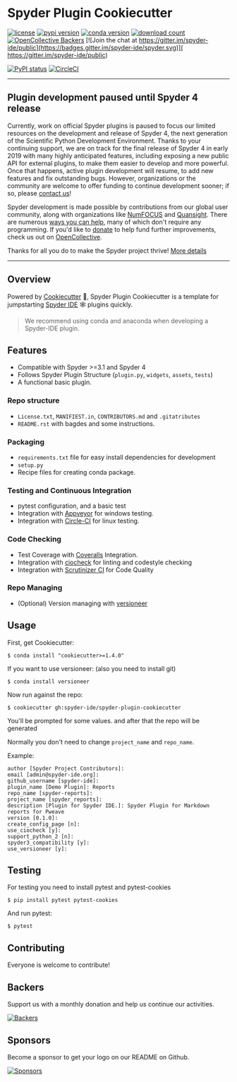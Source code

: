 # Spyder Plugin Cookiecutter

[![license](https://img.shields.io/pypi/l/spyder-plugin-cookiecutter.svg)](./LICENSE.txt)
[![pypi version](https://img.shields.io/pypi/v/spyder-plugin-cookiecutter.svg)](https://pypi.org/project/spyder-plugin-cookiecutter/)
[![conda version](https://img.shields.io/conda/v/spyder-ide/spyder-plugin-cookiecutter.svg)](https://www.anaconda.com/download/)
[![download count](https://img.shields.io/conda/d/spyder-ide/spyder-plugin-cookiecutter.svg)](https://www.anaconda.com/download/)
[![OpenCollective Backers](
https://opencollective.com/spyder/backers/badge.svg?color=blue)](#backers)
[![Join the chat at https://gitter.im/spyder-ide/public](https://badges.gitter.im/spyder-ide/spyder.svg)](
https://gitter.im/spyder-ide/public)

[![PyPI status](https://img.shields.io/pypi/status/spyder-plugin-cookiecutter.svg)](https://github.com/spyder-ide/spyder-plugin-cookiecutter)
[![CircleCI](https://circleci.com/gh/spyder-ide/spyder-plugin-cookiecutter/tree/master.svg?style=shield)](https://circleci.com/gh/spyder-ide/spyder-plugin-cookiecutter/tree/master)

----

## Plugin development paused until Spyder 4 release

Currently, work on official Spyder plugins is paused to focus our limited
resources on the development and release of Spyder 4, the next generation
of the Scientific Python Development Environment. Thanks to your continuing
support, we are on track for the final release of Spyder 4 in early 2019
with many highly anticipated features, including exposing a new public API for
external plugins, to make them easier to develop and more powerful.
Once that happens, active plugin development will resume, to add new features
and fix outstanding bugs. However, organizations or the community are welcome
to offer funding to continue development sooner; if so, please [contact us](
mailto:ccordoba12@gmail.com)!

Spyder development is made possible by contributions from our global user
community, along with organizations like [NumFOCUS](
https://www.numfocus.org) and [Quansight](https://www.quansight.com).
There are numerous [ways you can help](
https://github.com/spyder-ide/spyder/wiki/Contributing-to-Spyder),
many of which don't require any programming. If you'd like to [donate](
https://opencollective.com/spyder/donate) to help fund further improvements,
check us out on [OpenCollective](https://opencollective.com/spyder).

Thanks for all you do to make the Spyder project thrive! [More details](
https://github.com/spyder-ide/spyder/wiki/Current-Funding-and-Development-Status)

----

## Overview

Powered by [Cookiecutter](https://github.com/audreyr/cookiecutter) :cookie:, Spyder Plugin Cookiecutter is a template for jumpstarting [Spyder IDE](https://github.com/spyder-ide/spyder) :spider_web: plugins quickly.

> We recommend using conda and anaconda when developing a Spyder-IDE plugin.

## Features

- Compatible with Spyder >=3.1 and Spyder 4
- Follows Spyder Plugin Structure (`plugin.py`, `widgets`, `assets`, `tests`)
- A functional basic plugin.

### Repo structure
- `License.txt`, `MANIFIEST.in`, `CONTRIBUTORS.md` and `.gitatributes`
- `README.rst` with bagdes and some instructions.

### Packaging

- `requirements.txt` file for easy install dependencies for development
- `setup.py`
- Recipe files for creating conda package.

### Testing and Continuous Integration

- pytest configuration, and a basic test
- Integration with [Appveyor](https://www.appveyor.com/) for windows testing.
- Integration with [Circle-CI](https://circleci.com/) for linux testing.

### Code Checking

- Test Coverage with [Coveralls](https://coveralls.io/) Integration.
- Integration with [ciocheck](https://github.com/ContinuumIO/ciocheck/) for linting and codestyle checking
- Integration with [Scrutinizer CI](https://scrutinizer-ci.com/) for Code Quality

### Repo Managing

- (Optional) Version managing with  [versioneer](https://github.com/warner/python-versioneer)


## Usage

First, get Cookiecutter:

```
$ conda install "cookiecutter>=1.4.0"
```

If you want to use versioneer: (also you need to install git)

```
$ conda install versioneer
```

Now run against the repo:

```
$ cookiecutter gh:spyder-ide/spyder-plugin-cookiecutter
```

You'll be prompted for some values. and after that the repo will be generated

Normally you don't need to change `project_name` and `repo_name`.

Example:

```
author [Spyder Project Contributors]:
email [admin@spyder-ide.org]:
github_username [spyder-ide]:
plugin_name [Demo Plugin]: Reports
repo_name [spyder-reports]:
project_name [spyder_reports]:
description [Plugin for Spyder IDE.]: Spyder Plugin for Markdown reports for Pweave
version [0.1.0]:
create_config_page [n]:
use_ciocheck [y]:
support_python_2 [n]:
spyder3_compatibility [y]:
use_versioneer [y]:
```

## Testing

For testing you need to install pytest and pytest-cookies

```
$ pip install pytest pytest-cookies
```

And run pytest:

```
$ pytest
```

## Contributing

Everyone is welcome to contribute!

## Backers

Support us with a monthly donation and help us continue our activities.

[![Backers](https://opencollective.com/spyder/backers.svg)](https://opencollective.com/spyder#support)

## Sponsors

Become a sponsor to get your logo on our README on Github.

[![Sponsors](https://opencollective.com/spyder/sponsors.svg)](https://opencollective.com/spyder#support)
